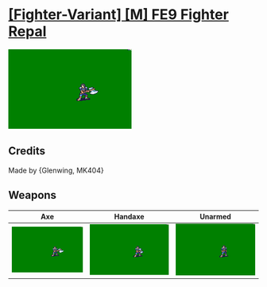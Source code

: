 # [\[Fighter-Variant\] \[M\] FE9 Fighter Repal](./%5BFighter-Variant%5D%20%5BM%5D%20FE9%20Fighter%20Repal)

<img src="./3.%20Axe/Axe_000.png" alt="[Fighter-Variant] [M] FE9 Fighter Repal standing" />

## Credits

Made by {Glenwing, MK404}

## Weapons


|Axe |Handaxe |Unarmed |
|  :---: | :---: | :---: |
| <img alt="Axe animation" src="./3.%20Axe/Axe.gif" /> | <img alt="Handaxe animation" src="./4.%20Handaxe/Handaxe.gif" /> | <img alt="Unarmed animation" src="./8.%20Unarmed/Unarmed.gif" /> |
